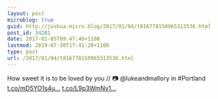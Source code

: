 ```yaml
---
layout: post
microblog: true
guid: http://joshua.micro.blog/2017/01/04/t816778150965313536.html
post_id: 34281
date: 2017-01-05T09:47:40+1100
lastmod: 2019-07-30T17:41:20+1100
type: post
url: /2017/01/04/t816778150965313536.html
---
```

How sweet it is to be loved by you // 📷 @lukeandmallory in #Portland [t.co/mD5YO1s4u...](https://t.co/mD5YO1s4uB) [t.co/L9p3WmNv1...](https://t.co/L9p3WmNv1r)

